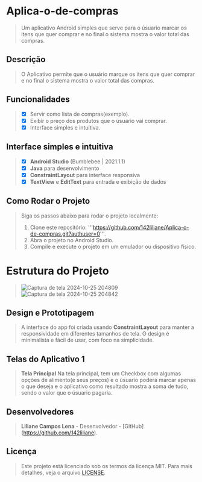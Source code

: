 # Aplica-o-de-compras
> Um aplicativo Android simples que serve para o úsuario marcar os itens que quer comprar e no final o sistema mostra o valor total das compras.

## Descrição
> O Aplicativo permite que o usuário marque os itens que quer comprar e no final o sistema mostra o valor total das compras.

## Funcionalidades
> - [x] Servir como lista de compras(exemplo).
> - [x] Exibir o preço dos produtos que o úsuario vai comprar.
> - [x] Interface simples e intuitiva.

## Interface simples e intuitiva
> - [x] **Android Studio** (Bumblebee | 2021.1.1)
> - [x] **Java** para desenvolvimento
> - [x] **ConstraintLayout** para interface responsiva
> - [x] **TextView** e **EditText** para entrada e exibição de dados

## Como Rodar o Projeto
> Siga os passos abaixo para rodar o projeto localmente:
> 1. Clone este repositório:
>'''https://github.com/142liliane/Aplica-o-de-compras.git?authuser=0'''.
> 2. Abra o projeto no Android Studio.
> 3. Compile e execute o projeto em um emulador ou dispositivo físico.

# Estrutura do Projeto
> ![Captura de tela 2024-10-25 204809](https://github.com/user-attachments/assets/a0776893-2bf9-47e0-af76-3dbf134e4dc5)
> ![Captura de tela 2024-10-25 204842](https://github.com/user-attachments/assets/19f3e6d5-efef-4caa-8072-c1a24feba9c4)

##  Design e Prototipagem
> A interface do app foi criada usando **ConstraintLayout** para manter a responsividade em diferentes tamanhos de tela. 
> O design é minimalista e fácil de usar, com foco na simplicidade.

## Telas do Aplicativo 1
> **Tela Principal**
> Na tela principal, tem um Checkbox com algumas opções de alimento(e seus preços) e o úsuario poderá marcar apenas o que deseja e o aplicativo como resultado mostra a soma de tudo, sendo o valor que o úsuario pagaria.
> 
## Desenvolvedores
> **Liliane Campos Lena**  - Desenvolvedor - [GitHub] (https://github.com/142liliane).

## Licença 
> Este projeto está licenciado sob os termos da licença MIT. Para mais detalhes, veja o arquivo [LICENSE](LICENSE).
